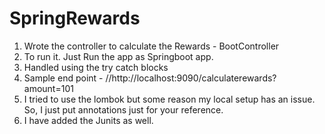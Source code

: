 # SpringRewards


1. Wrote the controller to calculate the Rewards - BootController
2. To run it. Just Run the app as Springboot app. 
3. Handled using the try catch blocks
4. Sample end point - //http://localhost:9090/calculaterewards?amount=101
5. I tried to use the lombok but some reason my local setup has an issue. So, I just put annotations just for your reference.
6. I have added the Junits as well. 